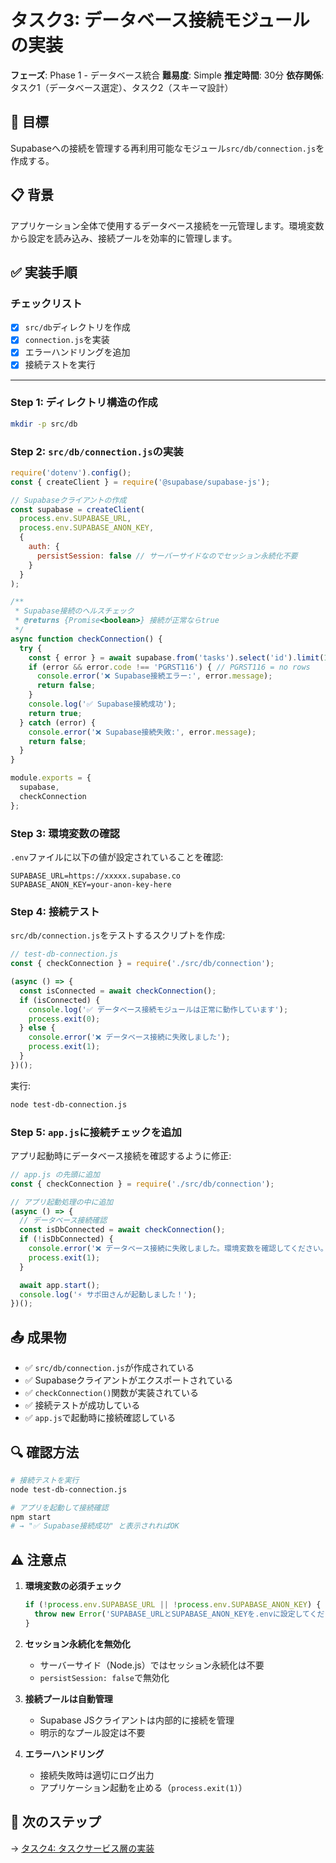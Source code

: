 # タスク3: データベース接続モジュールの実装

**フェーズ**: Phase 1 - データベース統合
**難易度**: Simple
**推定時間**: 30分
**依存関係**: タスク1（データベース選定）、タスク2（スキーマ設計）

## 🎯 目標

Supabaseへの接続を管理する再利用可能なモジュール`src/db/connection.js`を作成する。

## 📋 背景

アプリケーション全体で使用するデータベース接続を一元管理します。環境変数から設定を読み込み、接続プールを効率的に管理します。

## ✅ 実装手順

### チェックリスト
- [x] `src/db`ディレクトリを作成
- [x] `connection.js`を実装
- [x] エラーハンドリングを追加
- [x] 接続テストを実行

---

### Step 1: ディレクトリ構造の作成

```bash
mkdir -p src/db
```

### Step 2: `src/db/connection.js`の実装

```javascript
require('dotenv').config();
const { createClient } = require('@supabase/supabase-js');

// Supabaseクライアントの作成
const supabase = createClient(
  process.env.SUPABASE_URL,
  process.env.SUPABASE_ANON_KEY,
  {
    auth: {
      persistSession: false // サーバーサイドなのでセッション永続化不要
    }
  }
);

/**
 * Supabase接続のヘルスチェック
 * @returns {Promise<boolean>} 接続が正常ならtrue
 */
async function checkConnection() {
  try {
    const { error } = await supabase.from('tasks').select('id').limit(1);
    if (error && error.code !== 'PGRST116') { // PGRST116 = no rows
      console.error('❌ Supabase接続エラー:', error.message);
      return false;
    }
    console.log('✅ Supabase接続成功');
    return true;
  } catch (error) {
    console.error('❌ Supabase接続失敗:', error.message);
    return false;
  }
}

module.exports = {
  supabase,
  checkConnection
};
```

### Step 3: 環境変数の確認

`.env`ファイルに以下の値が設定されていることを確認:

```env
SUPABASE_URL=https://xxxxx.supabase.co
SUPABASE_ANON_KEY=your-anon-key-here
```

### Step 4: 接続テスト

`src/db/connection.js`をテストするスクリプトを作成:

```javascript
// test-db-connection.js
const { checkConnection } = require('./src/db/connection');

(async () => {
  const isConnected = await checkConnection();
  if (isConnected) {
    console.log('✅ データベース接続モジュールは正常に動作しています');
    process.exit(0);
  } else {
    console.error('❌ データベース接続に失敗しました');
    process.exit(1);
  }
})();
```

実行:
```bash
node test-db-connection.js
```

### Step 5: `app.js`に接続チェックを追加

アプリ起動時にデータベース接続を確認するように修正:

```javascript
// app.js の先頭に追加
const { checkConnection } = require('./src/db/connection');

// アプリ起動処理の中に追加
(async () => {
  // データベース接続確認
  const isDbConnected = await checkConnection();
  if (!isDbConnected) {
    console.error('❌ データベース接続に失敗しました。環境変数を確認してください。');
    process.exit(1);
  }

  await app.start();
  console.log('⚡️ サポ田さんが起動しました！');
})();
```

## 📤 成果物

- ✅ `src/db/connection.js`が作成されている
- ✅ Supabaseクライアントがエクスポートされている
- ✅ `checkConnection()`関数が実装されている
- ✅ 接続テストが成功している
- ✅ `app.js`で起動時に接続確認している

## 🔍 確認方法

```bash
# 接続テストを実行
node test-db-connection.js

# アプリを起動して接続確認
npm start
# → "✅ Supabase接続成功" と表示されればOK
```

## ⚠️ 注意点

1. **環境変数の必須チェック**
   ```javascript
   if (!process.env.SUPABASE_URL || !process.env.SUPABASE_ANON_KEY) {
     throw new Error('SUPABASE_URLとSUPABASE_ANON_KEYを.envに設定してください');
   }
   ```

2. **セッション永続化を無効化**
   - サーバーサイド（Node.js）ではセッション永続化は不要
   - `persistSession: false`で無効化

3. **接続プールは自動管理**
   - Supabase JSクライアントは内部的に接続を管理
   - 明示的なプール設定は不要

4. **エラーハンドリング**
   - 接続失敗時は適切にログ出力
   - アプリケーション起動を止める（`process.exit(1)`）

## 🚀 次のステップ

→ [タスク4: タスクサービス層の実装](./task-04-task-service.md)
